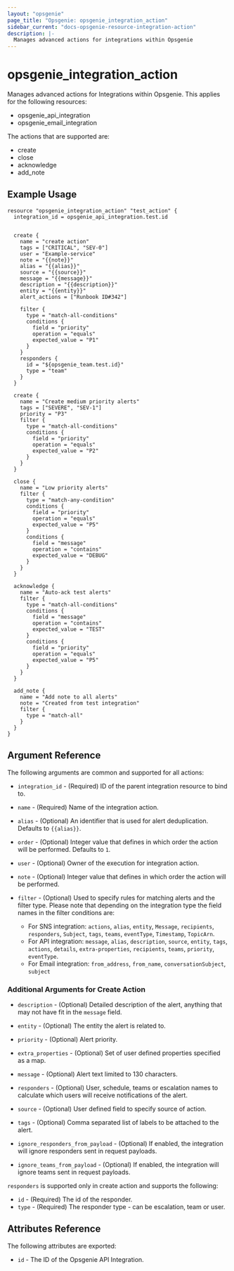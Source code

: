 ```yaml
---
layout: "opsgenie"
page_title: "Opsgenie: opsgenie_integration_action"
sidebar_current: "docs-opsgenie-resource-integration-action"
description: |-
  Manages advanced actions for integrations within Opsgenie
---
```


# opsgenie_integration_action

Manages advanced actions for Integrations within Opsgenie. This applies for the following resources:
* opsgenie_api_integration
* opsgenie_email_integration

The actions that are supported are:
* create
* close
* acknowledge
* add_note

## Example Usage

```hcl
resource "opsgenie_integration_action" "test_action" {
  integration_id = opsgenie_api_integration.test.id


  create {
    name = "create action"
    tags = ["CRITICAL", "SEV-0"]
    user = "Example-service"
    note = "{{note}}"
	alias = "{{alias}}"
	source = "{{source}}"
	message = "{{message}}"
	description = "{{description}}"
	entity = "{{entity}}"
	alert_actions = ["Runbook ID#342"]
    
    filter {
      type = "match-all-conditions"
      conditions {
        field = "priority"
        operation = "equals"
        expected_value = "P1"
      }
    }
    responders {
      id = "${opsgenie_team.test.id}"
      type = "team"
    }
  }

  create {
    name = "Create medium priority alerts"
    tags = ["SEVERE", "SEV-1"]
    priority = "P3"
    filter {
      type = "match-all-conditions"
      conditions {
        field = "priority"
        operation = "equals"
        expected_value = "P2"
      }
    }
  }

  close {
    name = "Low priority alerts"
    filter {
      type = "match-any-condition"
      conditions {
        field = "priority"
        operation = "equals"
        expected_value = "P5"
      }
      conditions {
        field = "message"
        operation = "contains"
        expected_value = "DEBUG"
      }
    }
  }

  acknowledge {
    name = "Auto-ack test alerts"
    filter {
      type = "match-all-conditions"
      conditions {
        field = "message"
        operation = "contains"
        expected_value = "TEST"
      }
      conditions {
        field = "priority"
        operation = "equals"
        expected_value = "P5"
      }
    }
  }

  add_note {
    name = "Add note to all alerts"
    note = "Created from test integration"
    filter {
      type = "match-all"
    }
  }
}
```

## Argument Reference

The following arguments are common and supported for all actions:

* `integration_id` - (Required) ID of the parent integration resource to bind to.

* `name` - (Required) Name of the integration action.

* `alias` - (Optional) An identifier that is used for alert deduplication. Defaults to `{{alias}}`.

* `order` - (Optional) Integer value that defines in which order the action will be performed. Defaults to `1`.

* `user` - (Optional) Owner of the execution for integration action.

* `note` - (Optional) Integer value that defines in which order the action will be performed.

* `filter` - (Optional) Used to specify rules for matching alerts and the filter type. Please note that depending on the integration type the field names in the filter conditions are:
  * For SNS integration: `actions`, `alias`, `entity`, `Message`, `recipients`, `responders`, `Subject`, `tags`, `teams`, `eventType`, `Timestamp`, `TopicArn`.
  * For API integration: `message`, `alias`, `description`, `source`, `entity`, `tags`, `actions`, `details`, `extra-properties`, `recipients`, `teams`, `priority`, `eventType`.
  * For Email integration: `from_address`, `from_name`, `conversationSubject`, `subject`

### Additional Arguments for Create Action

* `description` - (Optional)  Detailed description of the alert, anything that may not have fit in the `message` field.

* `entity` - (Optional) The entity the alert is related to.

* `priority` - (Optional) Alert priority.

* `extra_properties` - (Optional) Set of user defined properties specified as a map.

* `message` - (Optional) Alert text limited to 130 characters.

* `responders` - (Optional) User, schedule, teams or escalation names to calculate which users will receive notifications of the alert.

* `source` - (Optional) User defined field to specify source of action.

* `tags` - (Optional) Comma separated list of labels to be attached to the alert.

* `ignore_responders_from_payload` - (Optional) If enabled, the integration will ignore responders sent in request payloads.

* `ignore_teams_from_payload` - (Optional) If enabled, the integration will ignore teams sent in request payloads.

`responders` is supported only in create action and supports the following:

* `id` - (Required) The id of the responder.
* `type` - (Required) The responder type - can be escalation, team or user.

## Attributes Reference

The following attributes are exported:

* `id` - The ID of the Opsgenie API Integration.
